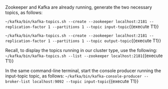 
Zookeeper and Kafka are already running, generate the two necessary topics, as follows:

`~/kafka/bin/kafka-topics.sh --create --zookeeper localhost:2181 --replication-factor 1 --partitions 1 --topic input-topic`{{execute T1}} 

`~/kafka/bin/kafka-topics.sh --create --zookeeper localhost:2181 --replication-factor 1 --partitions 1 --topic output-topic`{{execute T1}} 

Recall, to display the topics running in our cluster type, use the following:
`~/kafka/bin/kafka-topics.sh --list --zookeeper localhost:2181`{{execute T1}} 

In the same command-line terminal, start the console producer running the input-topic topic, as follows:
`~/kafka/bin/kafka-console-producer --broker-list localhost:9092 --topic input-topic`{{execute T1}} 
